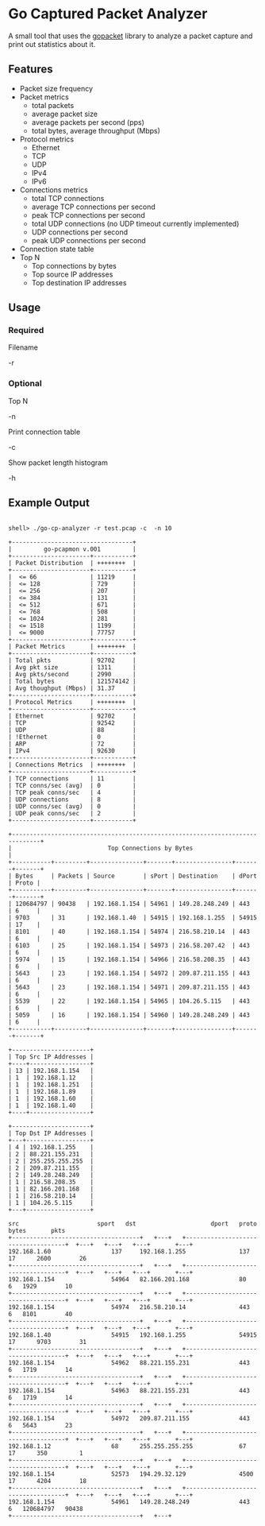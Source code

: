 # Go Captured Packet Analyzer

A small tool that uses the [gopacket](https://github.com/google/gopacket) library to analyze a packet capture and print out statistics about it.

## Features

* Packet size frequency
* Packet metrics
    * total packets
    * average packet size
    * average packets per second (pps)
    * total bytes, average throughput (Mbps)
* Protocol metrics
    * Ethernet
    * TCP
    * UDP
    * IPv4
    * IPv6
* Connections metrics
    * total TCP connections
    * average TCP connections per second
    * peak TCP connections per second
    * total UDP connections (no UDP timeout currently implemented)
    * UDP connections per second
    * peak UDP connections per second
* Connection state table
* Top N
    * Top connections by bytes
    * Top source IP addresses
    * Top destination IP addresses
    
## Usage
### Required

Filename 

-r <filename>

### Optional

Top N

-n <integer>

Print connection table

-c

Show packet length histogram

-h

## Example Output


```

shell> ./go-cp-analyzer -r test.pcap -c  -n 10

+----------------------------------+
|         go-pcapmon v.001         |
+----------------------+-----------+
| Packet Distribution  | ++++++++  |
+----------------------+-----------+
|  <= 66               | 11219     |
|  <= 128              | 729       |
|  <= 256              | 207       |
|  <= 384              | 131       |
|  <= 512              | 671       |
|  <= 768              | 508       |
|  <= 1024             | 281       |
|  <= 1518             | 1199      |
|  <= 9000             | 77757     |
+----------------------+-----------+
| Packet Metrics       | ++++++++  |
+----------------------+-----------+
| Total pkts           | 92702     |
| Avg pkt size         | 1311      |
| Avg pkts/second      | 2990      |
| Total bytes          | 121574142 |
| Avg thoughput (Mbps) | 31.37     |
+----------------------+-----------+
| Protocol Metrics     | ++++++++  |
+----------------------+-----------+
| Ethernet             | 92702     |
| TCP                  | 92542     |
| UDP                  | 88        |
| !Ethernet            | 0         |
| ARP                  | 72        |
| IPv4                 | 92630     |
+----------------------+-----------+
| Connections Metrics  | ++++++++  |
+----------------------+-----------+
| TCP connections      | 11        |
| TCP conns/sec (avg)  | 0         |
| TCP peak conns/sec   | 4         |
| UDP connections      | 8         |
| UDP conns/sec (avg)  | 0         |
| UDP peak conns/sec   | 2         |
+----------------------+-----------+

+------------------------------------------------------------------------------+
|                           Top Connections by Bytes                           |
+-----------+---------+---------------+-------+----------------+-------+-------+
| Bytes     | Packets | Source        | sPort | Destination    | dPort | Proto |
+-----------+---------+---------------+-------+----------------+-------+-------+
| 120684797 | 90438   | 192.168.1.154 | 54961 | 149.28.248.249 | 443   | 6     |
| 9703      | 31      | 192.168.1.40  | 54915 | 192.168.1.255  | 54915 | 17    |
| 8101      | 40      | 192.168.1.154 | 54974 | 216.58.210.14  | 443   | 6     |
| 6103      | 25      | 192.168.1.154 | 54973 | 216.58.207.42  | 443   | 6     |
| 5974      | 15      | 192.168.1.154 | 54966 | 216.58.208.35  | 443   | 6     |
| 5643      | 23      | 192.168.1.154 | 54972 | 209.87.211.155 | 443   | 6     |
| 5643      | 23      | 192.168.1.154 | 54971 | 209.87.211.155 | 443   | 6     |
| 5539      | 22      | 192.168.1.154 | 54965 | 104.26.5.115   | 443   | 6     |
| 5059      | 16      | 192.168.1.154 | 54960 | 149.28.248.249 | 443   | 6     |
+-----------+---------+---------------+-------+----------------+-------+-------+

+----------------------+
| Top Src IP Addresses |
+----+-----------------+
| 13 | 192.168.1.154   |
| 1  | 192.168.1.12    |
| 1  | 192.168.1.251   |
| 1  | 192.168.1.89    |
| 1  | 192.168.1.60    |
| 1  | 192.168.1.40    |
+----+-----------------+

+----------------------+
| Top Dst IP Addresses |
+---+------------------+
| 4 | 192.168.1.255    |
| 2 | 88.221.155.231   |
| 2 | 255.255.255.255  |
| 2 | 209.87.211.155   |
| 2 | 149.28.248.249   |
| 1 | 216.58.208.35    |
| 1 | 82.166.201.168   |
| 1 | 216.58.210.14    |
| 1 | 104.26.5.115     |
+---+------------------+

src 					 sport 	 dst 					 dport 	 proto 	 bytes 		 pkts
+------------------------------------+ 	 +---+ 	 +------------------------------------+  +---+ 	 +---+ 	 +---+ 		 +---+
192.168.1.60 				 137 	 192.168.1.255 				 137 	 17 	 2600 		 26
+------------------------------------+ 	 +---+ 	 +------------------------------------+  +---+ 	 +---+ 	 +---+ 		 +---+
192.168.1.154 				 54964 	 82.166.201.168 			 80 	 6 	 1929 		 10
+------------------------------------+ 	 +---+ 	 +------------------------------------+  +---+ 	 +---+ 	 +---+ 		 +---+
192.168.1.154 				 54974 	 216.58.210.14 				 443 	 6 	 8101 		 40
+------------------------------------+ 	 +---+ 	 +------------------------------------+  +---+ 	 +---+ 	 +---+ 		 +---+
192.168.1.40 				 54915 	 192.168.1.255 				 54915 	 17 	 9703 		 31
+------------------------------------+ 	 +---+ 	 +------------------------------------+  +---+ 	 +---+ 	 +---+ 		 +---+
192.168.1.154 				 54962 	 88.221.155.231 			 443 	 6 	 1719 		 14
+------------------------------------+ 	 +---+ 	 +------------------------------------+  +---+ 	 +---+ 	 +---+ 		 +---+
192.168.1.154 				 54963 	 88.221.155.231 			 443 	 6 	 1719 		 14
+------------------------------------+ 	 +---+ 	 +------------------------------------+  +---+ 	 +---+ 	 +---+ 		 +---+
192.168.1.154 				 54972 	 209.87.211.155 			 443 	 6 	 5643 		 23
+------------------------------------+ 	 +---+ 	 +------------------------------------+  +---+ 	 +---+ 	 +---+ 		 +---+
192.168.1.12 				 68 	 255.255.255.255 			 67 	 17 	 350 		 1
+------------------------------------+ 	 +---+ 	 +------------------------------------+  +---+ 	 +---+ 	 +---+ 		 +---+
192.168.1.154 				 52573 	 194.29.32.129 				 4500 	 17 	 4204 		 18
+------------------------------------+ 	 +---+ 	 +------------------------------------+  +---+ 	 +---+ 	 +---+ 		 +---+
192.168.1.154 				 54961 	 149.28.248.249 			 443 	 6 	 120684797 	 90438
+------------------------------------+ 	 +---+ 